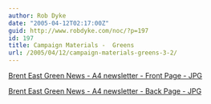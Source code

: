 ```yaml
---
author: Rob Dyke
date: "2005-04-12T02:17:00Z"
guid: http://www.robdyke.com/noc/?p=197
id: 197
title: Campaign Materials -  Greens
url: /2005/04/12/campaign-materials-greens-3-2/
---
```

[Brent East Green News - A4 newsletter - Front Page - JPG](http://www.comwifinet.com/becampaign/be_green_news_fr.jpg)

[Brent East Green News - A4 newsletter - Back Page - JPG](http://www.comwifinet.com/becampaign/be_green_news_bk.jpg)
